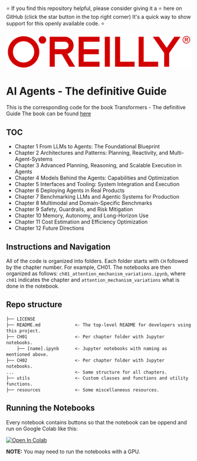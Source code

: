 ⭐ If you find this repository helpful, please consider giving it a ⭐ here on GitHub (click the star button in the top right corner) 
It's a quick way to show support for this openly available code. ⭐

![OReilly_logo_rgb.png](resources%2FOReilly_logo_rgb.png)

# AI Agents - The definitive Guide
This is the corresponding code for the book Transformers - The definitive Guide
The book can be found [here](https://oreillymedia.pxf.io/ZQOjdW)

## TOC
- Chapter 1 From LLMs to Agents: The Foundational Blueprint
- Chapter 2 Architectures and Patterns: Planning, Reactivity, and Multi-Agent-Systems
- Chapter 3 Advanced Planning, Reasoning, and Scalable Execution in Agents
- Chapter 4 Models Behind the Agents: Capabilities and Optimization
- Chapter 5 Interfaces and Tooling: System Integration and Execution
- Chapter 6 Deploying Agents in Real Products 
- Chapter 7 Benchmarking LLMs and Agentic Systems for Production 
- Chapter 8 Multimodal and Domain-Specific Benchmarks
- Chapter 9 Safety, Guardrails, and Risk Mitigation 
- Chapter 10 Memory, Autonomy, and Long-Horizon Use
- Chapter 11 Cost Estimation and Efficiency Optimization
- Chapter 12 Future Directions

## Instructions and Navigation
All of the code is organized into folders. Each folder starts with `CH` followed by the chapter number. For example, CH01.
The notebooks are then organized as follows: `ch01_attention_mechanism_variations.ipynb`, where `ch01` indicates the chapter
and `attention_mechanism_variations` what is done in the notebook. 


## Repo structure

```
├── LICENSE
├── README.md             <- The top-level README for developers using this project.
├── CH01                  <- Per chapter folder with Jupyter notebooks.
    ├── [name].ipynb      <- Jupyter notebooks with naming as mentioned above.
├── CH02                  <- Per chapter folder with Jupyter notebooks.
...                       <- Same structure for all chapters.
├── utils                 <- Custom classes and functions and utility functions.
├── resources             <- Some miscellaneous resources.

```


## Running the Notebooks

Every notebook contains buttons so that the notebook can be oppend and run on Google Colab like this:

[![Open In Colab](https://colab.research.google.com/assets/colab-badge.svg)]() 


__NOTE:__ You may need to run the notebooks with a GPU. 
